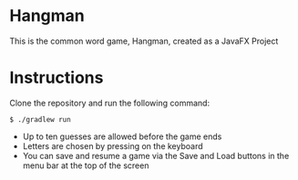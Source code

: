 # Hangman
This is the common word game, Hangman, created as a JavaFX Project

# Instructions
Clone the repository and run the following command:

    $ ./gradlew run
    
- Up to ten guesses are allowed before the game ends
- Letters are chosen by pressing on the keyboard
- You can save and resume a game via the Save and Load buttons in the menu bar at the top of the screen
